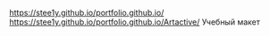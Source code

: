https://stee1y.github.io/portfolio.github.io/
https://stee1y.github.io/portfolio.github.io/Artactive/ Учебный макет
